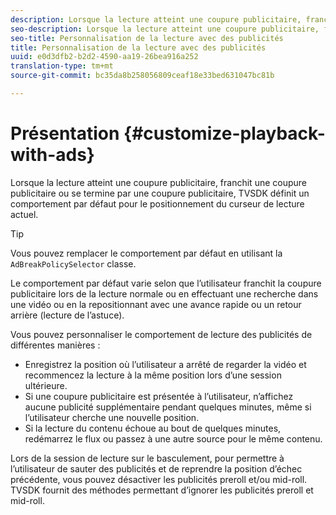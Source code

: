 ```yaml
---
description: Lorsque la lecture atteint une coupure publicitaire, franchit une coupure publicitaire ou se termine par une coupure publicitaire, TVSDK définit un comportement par défaut pour le positionnement du curseur de lecture actuel.
seo-description: Lorsque la lecture atteint une coupure publicitaire, franchit une coupure publicitaire ou se termine par une coupure publicitaire, TVSDK définit un comportement par défaut pour le positionnement du curseur de lecture actuel.
seo-title: Personnalisation de la lecture avec des publicités
title: Personnalisation de la lecture avec des publicités
uuid: e0d3dfb2-b2d2-4590-aa19-26bea916a252
translation-type: tm+mt
source-git-commit: bc35da8b258056809ceaf18e33bed631047bc81b

---
```



# Présentation {#customize-playback-with-ads}

Lorsque la lecture atteint une coupure publicitaire, franchit une coupure publicitaire ou se termine par une coupure publicitaire, TVSDK définit un comportement par défaut pour le positionnement du curseur de lecture actuel.

>[!TIP]
>
>Vous pouvez remplacer le comportement par défaut en utilisant la `AdBreakPolicySelector` classe.

Le comportement par défaut varie selon que l’utilisateur franchit la coupure publicitaire lors de la lecture normale ou en effectuant une recherche dans une vidéo ou en la repositionnant avec une avance rapide ou un retour arrière (lecture de l’astuce).

Vous pouvez personnaliser le comportement de lecture des publicités de différentes manières :

* Enregistrez la position où l’utilisateur a arrêté de regarder la vidéo et recommencez la lecture à la même position lors d’une session ultérieure.
* Si une coupure publicitaire est présentée à l’utilisateur, n’affichez aucune publicité supplémentaire pendant quelques minutes, même si l’utilisateur cherche une nouvelle position.
* Si la lecture du contenu échoue au bout de quelques minutes, redémarrez le flux ou passez à une autre source pour le même contenu.

Lors de la session de lecture sur le basculement, pour permettre à l’utilisateur de sauter des publicités et de reprendre la position d’échec précédente, vous pouvez désactiver les publicités preroll et/ou mid-roll. TVSDK fournit des méthodes permettant d’ignorer les publicités preroll et mid-roll.